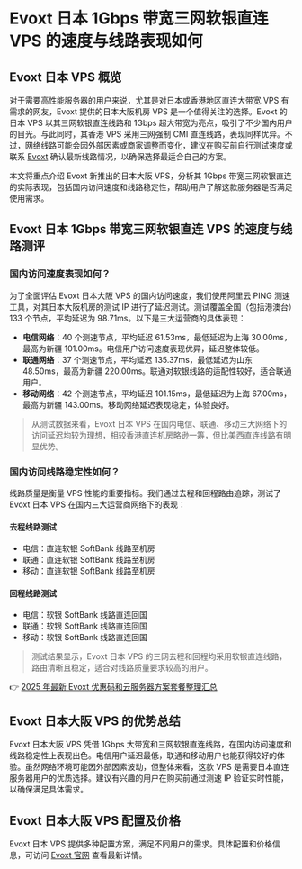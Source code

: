 # Evoxt 日本 1Gbps 带宽三网软银直连 VPS 的速度与线路表现如何

## Evoxt 日本 VPS 概览

对于需要高性能服务器的用户来说，尤其是对日本或香港地区直连大带宽 VPS 有需求的网友，Evoxt 提供的日本大阪机房 VPS 是一个值得关注的选择。Evoxt 的日本 VPS 以其三网软银直连线路和 1Gbps 超大带宽为亮点，吸引了不少国内用户的目光。与此同时，其香港 VPS 采用三网强制 CMI 直连线路，表现同样优异。不过，网络线路可能会因外部因素或商家调整而变化，建议在购买前自行测试速度或联系 [Evoxt](https://bit.ly/evoxt) 确认最新线路情况，以确保选择最适合自己的方案。

本文将重点介绍 Evoxt 新推出的日本大阪 VPS，分析其 1Gbps 带宽三网软银直连的实际表现，包括国内访问速度和线路稳定性，帮助用户了解这款服务器是否满足使用需求。

## Evoxt 日本 1Gbps 带宽三网软银直连 VPS 的速度与线路测评

### 国内访问速度表现如何？

为了全面评估 Evoxt 日本大阪 VPS 的国内访问速度，我们使用阿里云 PING 测速工具，对其日本大阪机房的测试 IP 进行了延迟测试。测试覆盖全国（包括港澳台）133 个节点，平均延迟为 98.71ms。以下是三大运营商的具体表现：

- **电信网络**：40 个测速节点，平均延迟 61.53ms，最低延迟为上海 30.00ms，最高为新疆 101.00ms。电信用户访问速度表现优异，延迟整体较低。
- **联通网络**：37 个测速节点，平均延迟 135.37ms，最低延迟为山东 48.50ms，最高为新疆 220.00ms。联通对软银线路的适配性较好，适合联通用户。
- **移动网络**：42 个测速节点，平均延迟 101.15ms，最低延迟为上海 67.00ms，最高为新疆 143.00ms。移动网络延迟表现稳定，体验良好。

> 从测试数据来看，Evoxt 日本 VPS 在国内电信、联通、移动三大网络下的访问延迟均较为理想，相较香港直连机房略逊一筹，但比美西直连线路有明显优势。

### 国内访问线路稳定性如何？

线路质量是衡量 VPS 性能的重要指标。我们通过去程和回程路由追踪，测试了 Evoxt 日本 VPS 在国内三大运营商网络下的表现：

#### 去程线路测试
- 电信：直连软银 SoftBank 线路至机房
- 联通：直连软银 SoftBank 线路至机房
- 移动：直连软银 SoftBank 线路至机房

#### 回程线路测试
- 电信：软银 SoftBank 线路直连回国
- 联通：软银 SoftBank 线路直连回国
- 移动：软银 SoftBank 线路直连回国

> 测试结果显示，Evoxt 日本 VPS 的三网去程和回程均采用软银直连线路，路由清晰且稳定，适合对线路质量要求较高的用户。

👉 [2025 年最新 Evoxt 优惠码和云服务器方案套餐整理汇总](https://bit.ly/evoxt)

## Evoxt 日本大阪 VPS 的优势总结

Evoxt 日本大阪 VPS 凭借 1Gbps 大带宽和三网软银直连线路，在国内访问速度和线路稳定性上表现出色。电信用户延迟最低，联通和移动用户也能获得较好的体验。虽然网络环境可能因外部因素波动，但整体来看，这款 VPS 是需要日本直连服务器用户的优质选择。建议有兴趣的用户在购买前通过测速 IP 验证实时性能，以确保满足具体需求。

## Evoxt 日本大阪 VPS 配置及价格

Evoxt 日本 VPS 提供多种配置方案，满足不同用户的需求。具体配置和价格信息，可访问 [Evoxt 官网](https://bit.ly/evoxt) 查看最新详情。
